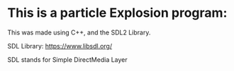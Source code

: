 # This is a particle Explosion program:

This was made using C++, and the SDL2 Library.

SDL Library: https://www.libsdl.org/

SDL stands for Simple DirectMedia Layer 
